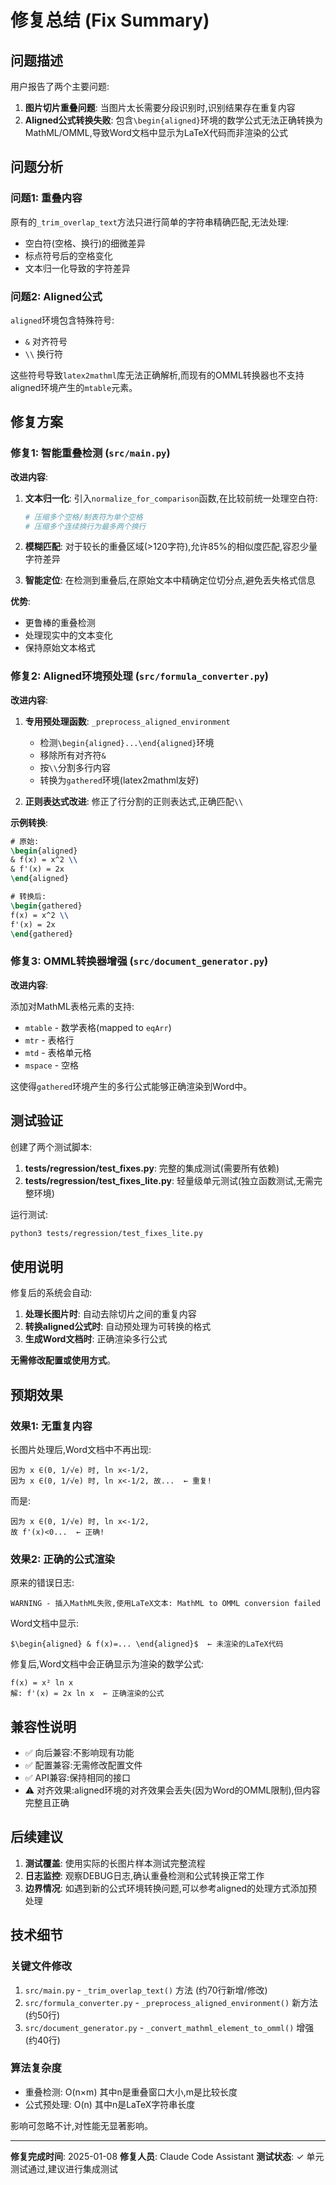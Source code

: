 # 修复总结 (Fix Summary)

## 问题描述

用户报告了两个主要问题:

1. **图片切片重叠问题**: 当图片太长需要分段识别时,识别结果存在重复内容
2. **Aligned公式转换失败**: 包含`\begin{aligned}`环境的数学公式无法正确转换为MathML/OMML,导致Word文档中显示为LaTeX代码而非渲染的公式

## 问题分析

### 问题1: 重叠内容

原有的`_trim_overlap_text`方法只进行简单的字符串精确匹配,无法处理:
- 空白符(空格、换行)的细微差异
- 标点符号后的空格变化
- 文本归一化导致的字符差异

### 问题2: Aligned公式

`aligned`环境包含特殊符号:
- `&` 对齐符号
- `\\` 换行符

这些符号导致`latex2mathml`库无法正确解析,而现有的OMML转换器也不支持aligned环境产生的`mtable`元素。

## 修复方案

### 修复1: 智能重叠检测 (`src/main.py`)

**改进内容**:

1. **文本归一化**: 引入`normalize_for_comparison`函数,在比较前统一处理空白符:
   ```python
   # 压缩多个空格/制表符为单个空格
   # 压缩多个连续换行为最多两个换行
   ```

2. **模糊匹配**: 对于较长的重叠区域(>120字符),允许85%的相似度匹配,容忍少量字符差异

3. **智能定位**: 在检测到重叠后,在原始文本中精确定位切分点,避免丢失格式信息

**优势**:
- 更鲁棒的重叠检测
- 处理现实中的文本变化
- 保持原始文本格式

### 修复2: Aligned环境预处理 (`src/formula_converter.py`)

**改进内容**:

1. **专用预处理函数**: `_preprocess_aligned_environment`
   - 检测`\begin{aligned}...\end{aligned}`环境
   - 移除所有对齐符`&`
   - 按`\\`分割多行内容
   - 转换为`gathered`环境(latex2mathml友好)

2. **正则表达式改进**: 修正了行分割的正则表达式,正确匹配`\\`

**示例转换**:
```latex
# 原始:
\begin{aligned}
& f(x) = x^2 \\
& f'(x) = 2x
\end{aligned}

# 转换后:
\begin{gathered}
f(x) = x^2 \\
f'(x) = 2x
\end{gathered}
```

### 修复3: OMML转换器增强 (`src/document_generator.py`)

**改进内容**:

添加对MathML表格元素的支持:
- `mtable` - 数学表格(mapped to `eqArr`)
- `mtr` - 表格行
- `mtd` - 表格单元格
- `mspace` - 空格

这使得`gathered`环境产生的多行公式能够正确渲染到Word中。

## 测试验证

创建了两个测试脚本:

1. **tests/regression/test_fixes.py**: 完整的集成测试(需要所有依赖)
2. **tests/regression/test_fixes_lite.py**: 轻量级单元测试(独立函数测试,无需完整环境)

运行测试:
```bash
python3 tests/regression/test_fixes_lite.py
```

## 使用说明

修复后的系统会自动:

1. **处理长图片时**: 自动去除切片之间的重复内容
2. **转换aligned公式时**: 自动预处理为可转换的格式
3. **生成Word文档时**: 正确渲染多行公式

**无需修改配置或使用方式**。

## 预期效果

### 效果1: 无重复内容

长图片处理后,Word文档中不再出现:
```
因为 x ∈(0, 1/√e) 时, ln x<-1/2,
因为 x ∈(0, 1/√e) 时, ln x<-1/2, 故...  ← 重复!
```

而是:
```
因为 x ∈(0, 1/√e) 时, ln x<-1/2,
故 f'(x)<0...  ← 正确!
```

### 效果2: 正确的公式渲染

原来的错误日志:
```
WARNING - 插入MathML失败,使用LaTeX文本: MathML to OMML conversion failed
```

Word文档中显示:
```
$\begin{aligned} & f(x)=... \end{aligned}$  ← 未渲染的LaTeX代码
```

修复后,Word文档中会正确显示为渲染的数学公式:
```
f(x) = x² ln x
解: f'(x) = 2x ln x  ← 正确渲染的公式
```

## 兼容性说明

- ✅ 向后兼容:不影响现有功能
- ✅ 配置兼容:无需修改配置文件
- ✅ API兼容:保持相同的接口
- ⚠️  对齐效果:aligned环境的对齐效果会丢失(因为Word的OMML限制),但内容完整且正确

## 后续建议

1. **测试覆盖**: 使用实际的长图片样本测试完整流程
2. **日志监控**: 观察DEBUG日志,确认重叠检测和公式转换正常工作
3. **边界情况**: 如遇到新的公式环境转换问题,可以参考aligned的处理方式添加预处理

## 技术细节

### 关键文件修改

1. `src/main.py` - `_trim_overlap_text()` 方法 (约70行新增/修改)
2. `src/formula_converter.py` - `_preprocess_aligned_environment()` 新方法 (约50行)
3. `src/document_generator.py` - `_convert_mathml_element_to_omml()` 增强 (约40行)

### 算法复杂度

- 重叠检测: O(n×m) 其中n是重叠窗口大小,m是比较长度
- 公式预处理: O(n) 其中n是LaTeX字符串长度

影响可忽略不计,对性能无显著影响。

---

**修复完成时间**: 2025-01-08
**修复人员**: Claude Code Assistant
**测试状态**: ✓ 单元测试通过,建议进行集成测试
